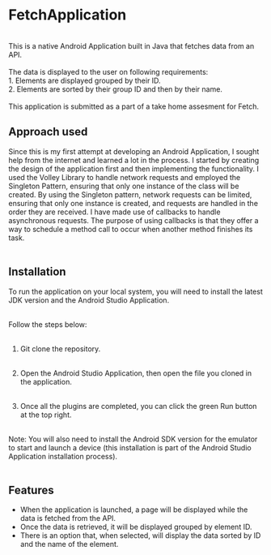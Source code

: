 # FetchApplication<br>
<br>
This is a native Android Application built in Java that fetches data from an API. <br><br>
The data is displayed to the user on following requirements:<br>
1. Elements are displayed grouped by their ID.<br>
2. Elements are sorted by their group ID and then by their name.<br><br>
This application is submitted as a part of a take home assesment for Fetch. <br>

## Approach used<br>
Since this is my first attempt at developing an Android Application, I sought help from the internet and learned a lot in the process. I started by creating the design of the application first and then implementing the functionality. I used the Volley Library to handle network requests and employed the Singleton Pattern, ensuring that only one instance of the class will be created. By using the Singleton pattern, network requests can be limited, ensuring that only one instance is created, and requests are handled in the order they are received. I have made use of callbacks to handle asynchronous requests. The purpose of using callbacks is that they offer a way to schedule a method call to occur when another method finishes its task.<br><br>

## Installation<br>
To run the application on your local system, you will need to install the latest JDK version and the Android Studio Application.<br><br>

Follow the steps below:<br><br>

1. Git clone the repository.<br><br>

2. Open the Android Studio Application, then open the file you cloned in the application.<br><br>

3. Once all the plugins are completed, you can click the green Run button at the top right.<br><br>

Note: You will also need to install the Android SDK version for the emulator to start and launch a device (this installation is part of the Android Studio Application installation process).<br><br>


## Features<br>
<ul>
<li>When the application is launched, a page will be displayed while the data is fetched from the API.</li>
<li>Once the data is retrieved, it will be displayed grouped by element ID.</li>
<li>There is an option that, when selected, will display the data sorted by ID and the name of the element.</li>
</ul>




